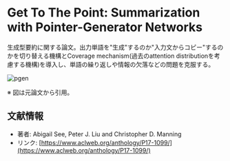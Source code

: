 # Get To The Point: Summarization with Pointer-Generator Networks

生成型要約に関する論文。出力単語を"生成"するのか"入力文からコピー"するのかを切り替える機構とCoverage mechanism(過去のattention distributionを考慮する機構)を導入し、単語の繰り返しや情報の欠落などの問題を克服する。 

![pgen](https://user-images.githubusercontent.com/53220859/63508001-024b0700-c514-11e9-9b08-2e2ff0c488af.png)

※ 図は元論文から引用。



## 文献情報

- 著者: Abigail See, Peter J. Liu and Christopher D. Manning
- リンク: [https://www.aclweb.org/anthology/P17-1099/](https://www.aclweb.org/anthology/P17-1099/)